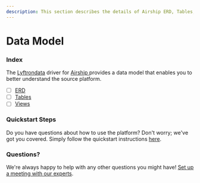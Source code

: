 ```yaml
---
description: This section describes the details of Airship ERD, Tables, and Views.
---
```


# Data Model

### Index

The  [Lyftrondata](https://www.lyftrondata.com/) driver for [Airship](https://www.lyftrondata.com/integration/airship/)[ ](https://www.lyftrondata.com/integration/airship/)provides a data model that enables you to better understand the source platform.

* [ ] [ERD](../../../business-analytics/airship/data-model/erd.md)
* [ ] [Tables](../../../business-analytics/airship/data-model/tables.md)
* [ ] [Views](../../../business-analytics/airship/data-model/views.md)

### Quickstart Steps

Do you have questions about how to use the platform? Don't worry; we've got you covered. Simply follow the quickstart instructions [here](../../../../quickstart-steps.md).

### Questions? <a href="#questions" id="questions"></a>

We're always happy to help with any other questions you might have! [Set up a meeting with our experts](https://www.lyftrondata.com/book-a-meeting/).

